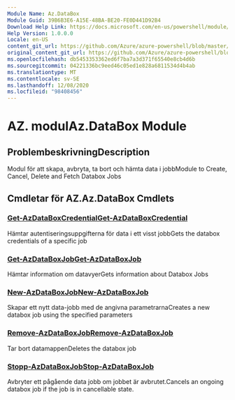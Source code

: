 ```yaml
---
Module Name: Az.DataBox
Module Guid: 39B6B3E6-A15E-48BA-BE20-FE0D441D92B4
Download Help Link: https://docs.microsoft.com/en-us/powershell/module/az.databox
Help Version: 1.0.0.0
Locale: en-US
content_git_url: https://github.com/Azure/azure-powershell/blob/master/src/DataBox/DataBox/help/Az.DataBox.md
original_content_git_url: https://github.com/Azure/azure-powershell/blob/master/src/DataBox/DataBox/help/Az.DataBox.md
ms.openlocfilehash: db5453353362ed6f7ba7a3d371f65540e8cb4d6b
ms.sourcegitcommit: 04221336bc9eed46c05ed1e828a6811534d4b4ab
ms.translationtype: MT
ms.contentlocale: sv-SE
ms.lasthandoff: 12/08/2020
ms.locfileid: "98408456"
---
```

# <span data-ttu-id="dfb3e-101">AZ. modul</span><span class="sxs-lookup"><span data-stu-id="dfb3e-101">Az.DataBox Module</span></span>
## <span data-ttu-id="dfb3e-102">Problembeskrivning</span><span class="sxs-lookup"><span data-stu-id="dfb3e-102">Description</span></span>
<span data-ttu-id="dfb3e-103">Modul för att skapa, avbryta, ta bort och hämta data i jobb</span><span class="sxs-lookup"><span data-stu-id="dfb3e-103">Module to Create, Cancel, Delete and Fetch Databox Jobs</span></span>

## <span data-ttu-id="dfb3e-104">Cmdletar för AZ.</span><span class="sxs-lookup"><span data-stu-id="dfb3e-104">Az.DataBox Cmdlets</span></span>
### [<span data-ttu-id="dfb3e-105">Get-AzDataBoxCredential</span><span class="sxs-lookup"><span data-stu-id="dfb3e-105">Get-AzDataBoxCredential</span></span>](Get-AzDataBoxCredential.md)
<span data-ttu-id="dfb3e-106">Hämtar autentiseringsuppgifterna för data i ett visst jobb</span><span class="sxs-lookup"><span data-stu-id="dfb3e-106">Gets the databox credentials of a specific job</span></span>

### [<span data-ttu-id="dfb3e-107">Get-AzDataBoxJob</span><span class="sxs-lookup"><span data-stu-id="dfb3e-107">Get-AzDataBoxJob</span></span>](Get-AzDataBoxJob.md)
<span data-ttu-id="dfb3e-108">Hämtar information om datavyer</span><span class="sxs-lookup"><span data-stu-id="dfb3e-108">Gets information about Databox Jobs</span></span>

### [<span data-ttu-id="dfb3e-109">New-AzDataBoxJob</span><span class="sxs-lookup"><span data-stu-id="dfb3e-109">New-AzDataBoxJob</span></span>](New-AzDataBoxJob.md)
<span data-ttu-id="dfb3e-110">Skapar ett nytt data-jobb med de angivna parametrarna</span><span class="sxs-lookup"><span data-stu-id="dfb3e-110">Creates a new databox job using the specified parameters</span></span>

### [<span data-ttu-id="dfb3e-111">Remove-AzDataBoxJob</span><span class="sxs-lookup"><span data-stu-id="dfb3e-111">Remove-AzDataBoxJob</span></span>](Remove-AzDataBoxJob.md)
<span data-ttu-id="dfb3e-112">Tar bort datamappen</span><span class="sxs-lookup"><span data-stu-id="dfb3e-112">Deletes the databox job</span></span>

### [<span data-ttu-id="dfb3e-113">Stopp-AzDataBoxJob</span><span class="sxs-lookup"><span data-stu-id="dfb3e-113">Stop-AzDataBoxJob</span></span>](Stop-AzDataBoxJob.md)
<span data-ttu-id="dfb3e-114">Avbryter ett pågående data jobb om jobbet är avbrutet.</span><span class="sxs-lookup"><span data-stu-id="dfb3e-114">Cancels an ongoing databox job if the job is in cancellable state.</span></span>

